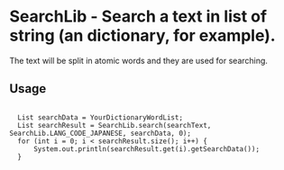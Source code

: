 # SearchLib - Search a text in list of string (an dictionary, for example).

The text will be split in atomic words and they are used for searching.

## Usage
<code>
  List<SearchDataRecord> searchData = YourDictionaryWordList;
  List<SearchDataRecord> searchResult = SearchLib.search(searchText, SearchLib.LANG_CODE_JAPANESE, searchData, 0);
  for (int i = 0; i < searchResult.size(); i++) {
      System.out.println(searchResult.get(i).getSearchData());
  }
</code>